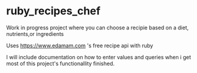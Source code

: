 # ruby_recipes_chef

Work in progress project where you can choose a recipie based on a diet, nutrients,or ingredients

Uses https://www.edamam.com 's free recipe api with ruby

I will include documentation on how to enter values and queries when i get most of this project's functionallity finished.
